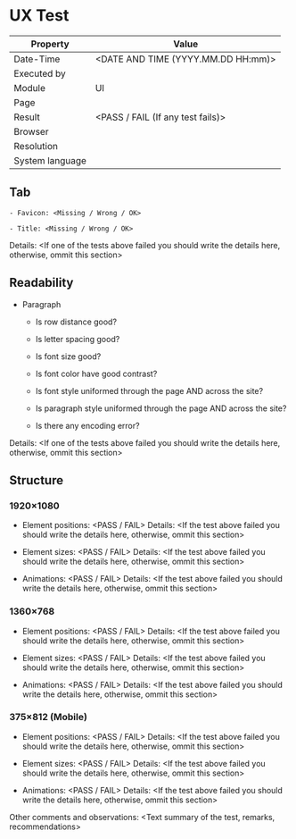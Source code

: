 # UX Test

| Property | Value |
| -- | -- |
| Date-Time | <DATE AND TIME (YYYY.MM.DD HH:mm)> |
| Executed by | <TESTED BY> |
| Module | UI |
| Page | <PAGE> |
| Result | <PASS / FAIL (If any test fails)> |
| Browser | <Browser with version number> |
| Resolution | <Screen resoulution> |
| System language | <Default system lang> |

## Tab
<This section is about the browser tab of the page>
    
    - Favicon: <Missing / Wrong / OK>
    
    - Title: <Missing / Wrong / OK>

Details:
<If one of the tests above failed you should write the details here, otherwise, ommit this section>

## Readability
<Overall readability of the page>

- Paragraph
    
    - Is row distance good?
    
    - Is letter spacing good?
    
    - Is font size good?
    
    - Is font color have good contrast?
    
    - Is font style uniformed through the page AND across the site?
    
    - Is paragraph style uniformed through the page AND across the site?
    
    - Is there any encoding error?

Details:
<If one of the tests above failed you should write the details here, otherwise, ommit this section>

## Structure
<Element positions and sizes>

### 1920×1080
- Element positions: <PASS / FAIL>
Details:
<If the test above failed you should write the details here, otherwise, ommit this section>

- Element sizes: <PASS / FAIL>
Details:
<If the test above failed you should write the details here, otherwise, ommit this section>

- Animations: <PASS / FAIL>
Details:
<If the test above failed you should write the details here, otherwise, ommit this section>

### 1360×768
- Element positions: <PASS / FAIL>
Details:
<If the test above failed you should write the details here, otherwise, ommit this section>

- Element sizes: <PASS / FAIL>
Details:
<If the test above failed you should write the details here, otherwise, ommit this section>

- Animations: <PASS / FAIL>
Details:
<If the test above failed you should write the details here, otherwise, ommit this section>

### 375×812 (Mobile)
- Element positions: <PASS / FAIL>
Details:
<If the test above failed you should write the details here, otherwise, ommit this section>

- Element sizes: <PASS / FAIL>
Details:
<If the test above failed you should write the details here, otherwise, ommit this section>

- Animations: <PASS / FAIL>
Details:
<If the test above failed you should write the details here, otherwise, ommit this section>

Other comments and observations:
<Text summary of the test, remarks, recommendations>
